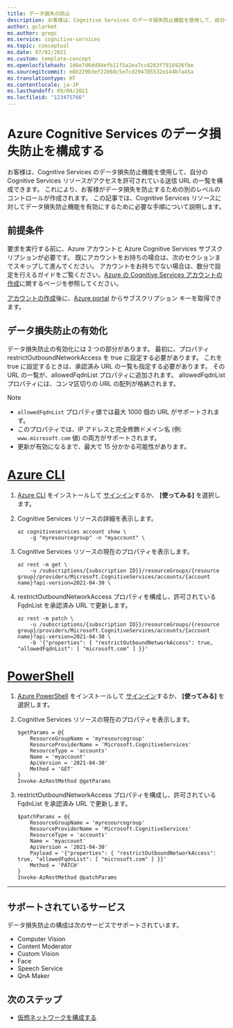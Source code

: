```yaml
---
title: データ損失の防止
description: お客様は、Cognitive Services のデータ損失防止機能を使用して、自分の Cognitive Services リソースがアクセスを許可されている送信 URL の一覧を構成できます。 この構成により、お客様がデータ損失を防止するための別のレベルのコントロールが作成されます。
author: gclarkmt
ms.author: gregc
ms.service: cognitive-services
ms.topic: conceptual
ms.date: 07/02/2021
ms.custom: template-concept
ms.openlocfilehash: 1d6e7d6dd94efb11f5a2ea7cc8263f7916926fbe
ms.sourcegitcommit: e8b229b3ef22068c5e7cd294785532e144b7a45a
ms.translationtype: HT
ms.contentlocale: ja-JP
ms.lasthandoff: 09/04/2021
ms.locfileid: "123475766"
---
```

# <a name="configure-data-loss-prevention-for-azure-cognitive-services"></a>Azure Cognitive Services のデータ損失防止を構成する

お客様は、Cognitive Services のデータ損失防止機能を使用して、自分の Cognitive Services リソースがアクセスを許可されている送信 URL の一覧を構成できます。 これにより、お客様がデータ損失を防止するための別のレベルのコントロールが作成されます。 この記事では、Cognitive Services リソースに対してデータ損失防止機能を有効にするために必要な手順について説明します。

## <a name="prerequisites"></a>前提条件

要求を実行する前に、Azure アカウントと Azure Cognitive Services サブスクリプションが必要です。 既にアカウントをお持ちの場合は、次のセクションまでスキップして進んでください。 アカウントをお持ちでない場合は、数分で設定を行えるガイドをご覧ください。[Azure の Cognitive Services アカウントの作成](cognitive-services-apis-create-account.md)に関するページを参照してください。

[アカウントの作成](https://azure.microsoft.com/free/cognitive-services/)後に、[Azure portal](cognitive-services-apis-create-account.md#get-the-keys-for-your-resource) からサブスクリプション キーを取得できます。

## <a name="enabling-data-loss-prevention"></a>データ損失防止の有効化

データ損失防止の有効化には 2 つの部分があります。 最初に、プロパティ restrictOutboundNetworkAccess を true に設定する必要があります。 これを true に設定するときは、承認済み URL の一覧も指定する必要があります。 その URL の一覧が、allowedFqdnList プロパティに追加されます。 allowedFqdnList プロパティには、コンマ区切りの URL の配列が格納されます。

>[!NOTE]
>
> * `allowedFqdnList` プロパティ値では最大 1000 個の URL がサポートされます。
> * このプロパティでは、IP アドレスと完全修飾ドメイン名 (例: `www.microsoft.com` 値) の両方がサポートされます。
> * 更新が有効になるまで、最大で 15 分かかる可能性があります。 

# <a name="azure-cli"></a>[Azure CLI](#tab/azure-cli)

1. [Azure CLI](/cli/azure/install-azure-cli) をインストールして [サインイン](/cli/azure/authenticate-azure-cli)するか、 **[使ってみる]** を選択します。

1. Cognitive Services リソースの詳細を表示します。

    ```azurecli-interactive
    az cognitiveservices account show \
        -g "myresourcegroup" -n "myaccount" \
    ```

1. Cognitive Services リソースの現在のプロパティを表示します。

    ```azurecli-interactive
    az rest -m get \
        -u /subscriptions/{subscription ID}}/resourceGroups/{resource group}/providers/Microsoft.CognitiveServices/accounts/{account name}?api-version=2021-04-30 \
    ```

1. restrictOutboundNetworkAccess プロパティを構成し、許可されている FqdnList を承認済み URL で更新します。

    ```azurecli-interactive
    az rest -m patch \
        -u /subscriptions/{subscription ID}}/resourceGroups/{resource group}/providers/Microsoft.CognitiveServices/accounts/{account name}?api-version=2021-04-30 \
        -b '{"properties": { "restrictOutboundNetworkAccess": true, "allowedFqdnList": [ "microsoft.com" ] }}'
    ```

# <a name="powershell"></a>[PowerShell](#tab/powershell)

1. [Azure PowerShell](/powershell/azure/install-az-ps) をインストールして [サインイン](/powershell/azure/authenticate-azureps)するか、 **[使ってみる]** を選択します。

1. Cognitive Services リソースの現在のプロパティを表示します。

    ```azurepowershell-interactive
    $getParams = @{
        ResourceGroupName = 'myresourcegroup'
        ResourceProviderName = 'Microsoft.CognitiveServices'
        ResourceType = 'accounts'
        Name = 'myaccount'
        ApiVersion = '2021-04-30'
        Method = 'GET'
    }
    Invoke-AzRestMethod @getParams
    ```

1. restrictOutboundNetworkAccess プロパティを構成し、許可されている FqdnList を承認済み URL で更新します。

    ```azurepowershell-interactive
    $patchParams = @{
        ResourceGroupName = 'myresourcegroup'
        ResourceProviderName = 'Microsoft.CognitiveServices'
        ResourceType = 'accounts'
        Name = 'myaccount'
        ApiVersion = '2021-04-30'
        Payload = '{"properties": { "restrictOutboundNetworkAccess": true, "allowedFqdnList": [ "microsoft.com" ] }}'
        Method = 'PATCH'
    }
    Invoke-AzRestMethod @patchParams
    ```

---

## <a name="supported-services"></a>サポートされているサービス

データ損失防止の構成は次のサービスでサポートされています。

- Computer Vision
- Content Moderator
- Custom Vision
- Face
- Speech Service
- QnA Maker

## <a name="next-steps"></a>次のステップ

- [仮想ネットワークを構成する](cognitive-services-virtual-networks.md)
